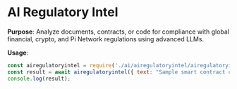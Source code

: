 # AI Regulatory Intel

**Purpose**: Analyze documents, contracts, or code for compliance with global financial, crypto, and Pi Network regulations using advanced LLMs.

**Usage**:
```js
const airegulatoryintel = require('./ai/airegulatoryintel/airegulatoryintel');
const result = await airegulatoryintel({ text: "Sample smart contract code...", region: "eu", provider: "openai" });
console.log(result);
